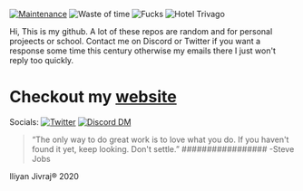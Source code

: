 [![Maintenance](https://img.shields.io/badge/Maintained-sometimes%20when%20i%20feel%20like%20it-brightgreen)](https://github.com/iliyan61/iliyan61/graphs/commit-activity)
![Waste of time](https://img.shields.io/badge/Waste%20of%20time%3F-Yes-blue)
![Fucks](https://img.shields.io/badge/Fucks%3F-all%20of%20them%3F-ff69b4)
![Hotel Trivago](https://img.shields.io/badge/Hotel%3F-TRIVAGO!!!-red)

Hi, 
This is my github. A lot of these repos are random and for personal projeects or school. Contact me on Discord or Twitter if you want a response some time this century otherwise my emails there I just won't reply too quickly.

# Checkout my [website](iliyan.dev)

Socials: 
[![Twitter](https://img.shields.io/twitter/follow/iliyan_jivraj?style=social)](https://twitter.com/iliyan_jivraj)
[![Discord DM](https://img.shields.io/badge/Discord-DM%20me-blueviolet)](https://discordapp.com/users/368367700772388865/)



> “The only way to do great work is to love what you do. If you haven't found it yet, keep looking. Don't settle.” 
################# -Steve Jobs

Iliyan Jivraj® 2020

